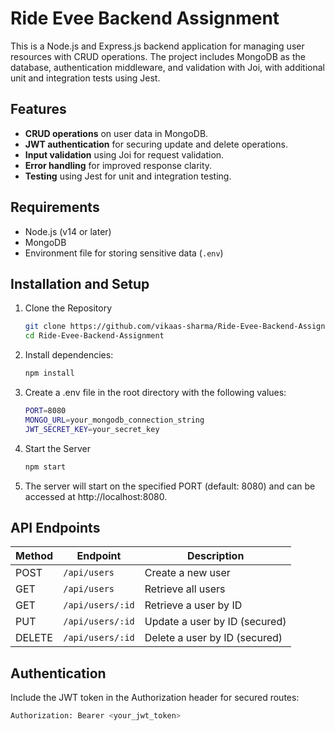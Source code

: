 # Ride Evee Backend Assignment

This is a Node.js and Express.js backend application for managing user resources with CRUD operations. The project includes MongoDB as the database, authentication middleware, and validation with Joi, with additional unit and integration tests using Jest.

## Features

- **CRUD operations** on user data in MongoDB.
- **JWT authentication** for securing update and delete operations.
- **Input validation** using Joi for request validation.
- **Error handling** for improved response clarity.
- **Testing** using Jest for unit and integration testing.

## Requirements

- Node.js (v14 or later)
- MongoDB
- Environment file for storing sensitive data (`.env`)

## Installation and Setup

1. Clone the Repository
   ```bash
   git clone https://github.com/vikaas-sharma/Ride-Evee-Backend-Assignment.git
   cd Ride-Evee-Backend-Assignment

2. Install dependencies:
   ```bash
   npm install
3. Create a .env file in the root directory with the following values:
   ```bash
   PORT=8080
   MONGO_URL=your_mongodb_connection_string
   JWT_SECRET_KEY=your_secret_key
4. Start the Server
   ```bash
   npm start
5. The server will start on the specified PORT (default: 8080) and can be accessed at http://localhost:8080.

## API Endpoints

| Method | Endpoint        | Description                     |
|--------|------------------|---------------------------------|
| POST   | `/api/users`    | Create a new user               |
| GET    | `/api/users`    | Retrieve all users              |
| GET    | `/api/users/:id` | Retrieve a user by ID          |
| PUT    | `/api/users/:id` | Update a user by ID (secured)  |
| DELETE | `/api/users/:id` | Delete a user by ID (secured)  |

## Authentication
Include the JWT token in the Authorization header for secured routes:
 ```bash
 Authorization: Bearer <your_jwt_token>

